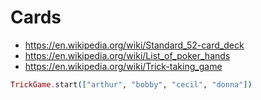# Cards

* https://en.wikipedia.org/wiki/Standard_52-card_deck
* https://en.wikipedia.org/wiki/List_of_poker_hands
* https://en.wikipedia.org/wiki/Trick-taking_game

```elixir
TrickGame.start(["arthur", "bobby", "cecil", "donna"])


```

